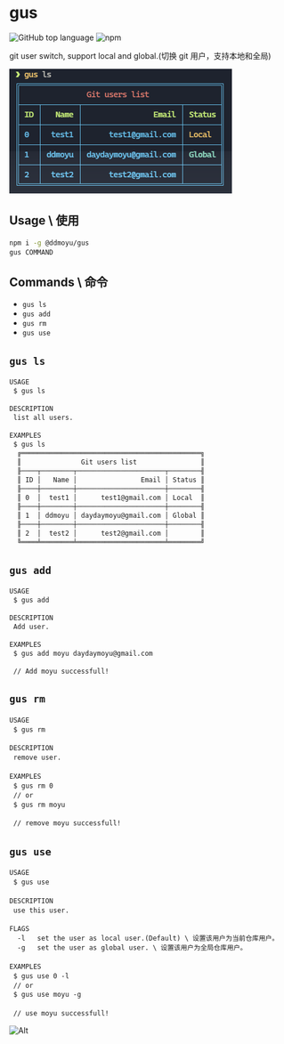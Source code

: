 # gus 

![GitHub top language](https://img.shields.io/github/languages/top/ddmoyu/gus?style=for-the-badge) ![npm](https://img.shields.io/npm/v/@ddmoyu/gus?style=for-the-badge)

git user switch, support local and global.(切换 git 用户，支持本地和全局)

![](./screenshot/00.png)

## Usage \ 使用
```bash
npm i -g @ddmoyu/gus
gus COMMAND
```

## Commands \ 命令

* `gus ls`
* `gus add`
* `gus rm`
* `gus use`

## `gus ls`
```
USAGE
 $ gus ls

DESCRIPTION
 list all users.  

EXAMPLES
 $ gus ls
  ╔═════════════════════════════════════════════╗
  ║               Git users list                ║
  ╟────┬────────┬──────────────────────┬────────╢
  ║ ID │   Name │                Email │ Status ║
  ╟────┼────────┼──────────────────────┼────────╢
  ║ 0  │  test1 │      test1@gmail.com │ Local  ║
  ╟────┼────────┼──────────────────────┼────────╢
  ║ 1  │ ddmoyu │ daydaymoyu@gmail.com │ Global ║
  ╟────┼────────┼──────────────────────┼────────╢
  ║ 2  │  test2 │      test2@gmail.com │        ║
  ╚════╧════════╧══════════════════════╧════════╝
```

## `gus add`
```
USAGE
 $ gus add

DESCRIPTION
 Add user.  

EXAMPLES
 $ gus add moyu daydaymoyu@gmail.com

 // Add moyu successfull!
```

## `gus rm`
```bash
USAGE
 $ gus rm

DESCRIPTION
 remove user.

EXAMPLES
 $ gus rm 0
 // or
 $ gus rm moyu

 // remove moyu successfull!
```

## `gus use`
```txt
USAGE
 $ gus use

DESCRIPTION
 use this user.

FLAGS
  -l   set the user as local user.(Default) \ 设置该用户为当前仓库用户。 
  -g   set the user as global user. \ 设置该用户为全局仓库用户。

EXAMPLES
 $ gus use 0 -l
 // or
 $ gus use moyu -g

 // use moyu successfull!
```

![Alt](https://repobeats.axiom.co/api/embed/ad5b43957b9b91ed267eea780e8f13cf580dbc1f.svg "Repobeats analytics image")
